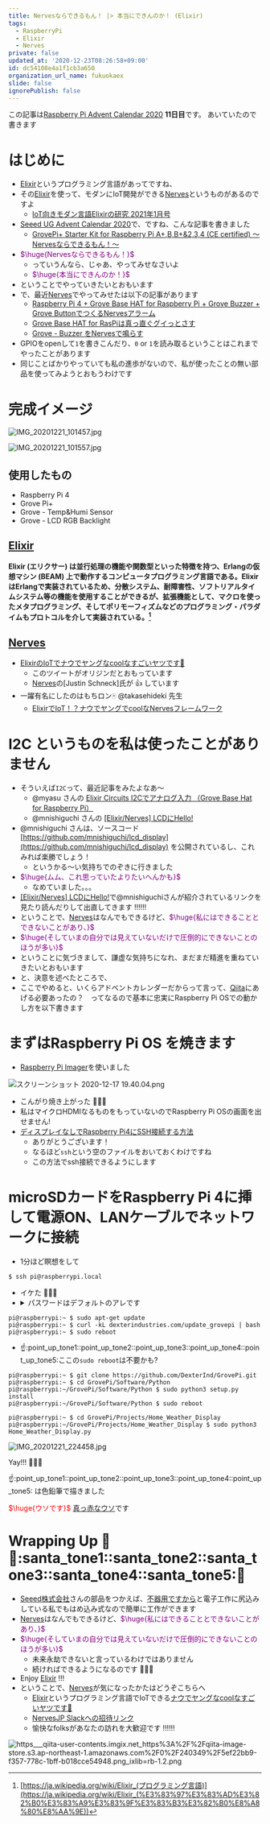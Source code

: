 ```yaml
---
title: Nervesならできるもん！ |> 本当にできんのか！ (Elixir)
tags:
  - RaspberryPi
  - Elixir
  - Nerves
private: false
updated_at: '2020-12-23T08:26:58+09:00'
id: dc54108e4a1f1cb3a650
organization_url_name: fukuokaex
slide: false
ignorePublish: false
---
```

この記事は[Raspberry Pi Advent Calendar 2020](https://qiita.com/advent-calendar/2020/raspberry-pi) **11日目**です。
あいていたので書きます

# はじめに
- [Elixir](https://elixir-lang.org/)というプログラミング言語があってですね、
- その[Elixir](https://elixir-lang.org/)を使って、モダンにIoT開発ができる[Nerves](https://www.nerves-project.org/)というものがあるのですよ
    - [IoT向きモダン言語Elixirの研究 2021年1月号](https://interface.cqpub.co.jp/wp-content/uploads/if2101_152.pdf)
- [Seeed UG Advent Calendar 2020](https://qiita.com/advent-calendar/2020/seeed_ug)で、ですね、こんな記事を書きました
    - [GrovePi+ Starter Kit for Raspberry Pi A+,B,B+&2,3,4 (CE certified) 〜Nervesならできるもん！〜](https://qiita.com/torifukukaiou/items/0b1faacfdaa1cf217bec)
- <font color="purple">$\huge{Nervesならできるもん！}$</font>
    - っていうんなら、じゃあ、やってみせなさいよ
    - <font color="purple">$\huge{本当にできんのか！}$</font>
- ということでやっていきたいとおもいます
- で、最近[Nerves](https://www.nerves-project.org/)でやってみせたは以下の記事があります
    - [Raspberry Pi 4 + Grove Base HAT for Raspberry Pi + Grove Buzzer + Grove ButtonでつくるNervesアラーム](https://qiita.com/torifukukaiou/items/d24749203b1586b5685a)
    - [Grove Base HAT for RasPiは真っ直ぐグイっとさす](https://qiita.com/torifukukaiou/items/81f2a75bee0f919224ad)
    - [Grove - Buzzer をNervesで鳴らす](https://qiita.com/torifukukaiou/items/19fecf95b9313b8a2b8a)
- GPIOをopenして`1`を書きこんだり、`0` or `1`を読み取るということはこれまでやったことがあります
- 同じことばかりやっていても私の進歩がないので、私が使ったことの無い部品を使ってみようとおもうわけです

# 完成イメージ

![IMG_20201221_101457.jpg](https://qiita-image-store.s3.ap-northeast-1.amazonaws.com/0/131808/f327bb87-6d7b-c107-87da-aa2e975153ac.jpeg)

![IMG_20201221_101557.jpg](https://qiita-image-store.s3.ap-northeast-1.amazonaws.com/0/131808/c100c2e7-cfd6-aad2-2928-c1300ad3a7ba.jpeg)

## 使用したもの
- Raspberry Pi 4
- Grove Pi+
- Grove - Temp&Humi Sensor
- Grove - LCD RGB Backlight



## [Elixir](https://elixir-lang.org/)

**Elixir (エリクサー) は並行処理の機能や関数型といった特徴を持つ、Erlangの仮想マシン (BEAM) 上で動作するコンピュータプログラミング言語である。ElixirはErlangで実装されているため、分散システム、耐障害性、ソフトリアルタイムシステム等の機能を使用することができるが、拡張機能として、マクロを使ったメタプログラミング、そしてポリモーフィズムなどのプログラミング・パラダイムもプロトコルを介して実装されている。[^1]**

[^1]: [https://ja.wikipedia.org/wiki/Elixir_(プログラミング言語)](https://ja.wikipedia.org/wiki/Elixir_(%E3%83%97%E3%83%AD%E3%82%B0%E3%83%A9%E3%83%9F%E3%83%B3%E3%82%B0%E8%A8%80%E8%AA%9E))


## [Nerves](https://www.nerves-project.org/)
- [ElixirのIoTでナウでヤングなcoolなすごいヤツです🚀](https://twitter.com/torifukukaiou/status/1201266889990623233)
    - このツイートがオリジンだとおもっています
    - [Nerves](https://www.nerves-project.org/)の[Justin Schneck]氏が :thumbsup: しています
- 一躍有名にしたのはもちロン:mahjong:  @takasehideki 先生
    - [ElixirでIoT！？ナウでヤングでcoolなNervesフレームワーク](https://www2.slideshare.net/takasehideki/elixiriotcoolnerves-236780506)

# I2C というものを私は使ったことがありません
- そういえば`I2C`って、最近記事をみたよなあ〜
    - @myasu さんの [Elixir Circuits I2Cでアナログ入力 （Grove Base Hat for Raspberry Pi）](https://qiita.com/myasu/items/81320c5e571c3124b338)
    - @mnishiguchi さんの [[Elixir/Nerves] LCDにHello!](https://qiita.com/mnishiguchi/items/f93aafcdcf284db28475)
- @mnishiguchi さんは、ソースコード[https://github.com/mnishiguchi/lcd_display](https://github.com/mnishiguchi/lcd_display) を公開されているし、これみれば楽勝でしょう！
    - というかる〜い気持ちでのぞきに行きました
- <font color="purple">$\huge{ムム、これ思っていたよりたいへんかも}$</font>
    - なめていました。。。
- [[Elixir/Nerves] LCDにHello!](https://qiita.com/mnishiguchi/items/f93aafcdcf284db28475)で@mnishiguchiさんが紹介されているリンクを見たり読んだりして出直してきます :bangbang::bangbang::bangbang:
- ということで、[Nerves](https://www.nerves-project.org/)はなんでもできるけど、<font color="purple">$\huge{私にはできることとできないことがあり、}$</font>
- <font color="purple">$\huge{そしていまの自分では見えていないだけで圧倒的にできないことのほうが多い}$</font>
- ということに気づきまして、謙虚な気持ちになれ、まだまだ精進を重ねていきたいとおもいます
- と、決意を述べたところで、
- ここでやめると、いくらアドベントカレンダーだからって言って、[Qiita](https://qiita.com/)にあげる必要あったの？　ってなるので基本に忠実にRaspberry Pi OSでの動かし方を以下書きます

# まずはRaspberry Pi OS を焼きます
- [Raspberry Pi Imager](https://www.raspberrypi.org/software/)を使いました

![スクリーンショット 2020-12-17 19.40.04.png](https://qiita-image-store.s3.ap-northeast-1.amazonaws.com/0/131808/71d1c7cf-84fb-f3f1-11ee-9855f680aad0.png)

- こんがり焼き上がった :tada::tada::tada:
- 私はマイクロHDMIなるものをもっていないのでRaspberry Pi OSの画面を出せません!
- [ディスプレイなしでRaspberry Pi4にSSH接続する方法](https://akariu-gohan.hatenablog.com/entry/2020/08/26/080055)
   - ありがとうございます！
   - なるほど`ssh`という空のファイルをおいておくわけですね
   - この方法でssh接続できるようにします

# microSDカードをRaspberry Pi 4に挿して電源ON、LANケーブルでネットワークに接続

- 1分ほど瞑想をして

```
$ ssh pi@raspberrypi.local
```
- イケた :tada::tada::tada:
- <details><summary>パスワードはデフォルトのアレです</summary>raspberry</details>

```
pi@raspberrypi:~ $ sudo apt-get update
pi@raspberrypi:~ $ curl -kL dexterindustries.com/update_grovepi | bash
pi@raspberrypi:~ $ sudo reboot
```
- :point_up::point_up_tone1::point_up_tone2::point_up_tone3::point_up_tone4::point_up_tone5:ここの`sudo reboot`は不要かも?

```
pi@raspberrypi:~ $ git clone https://github.com/DexterInd/GrovePi.git
pi@raspberrypi:~ $ cd GrovePi/Software/Python
pi@raspberrypi:~/GrovePi/Software/Python $ sudo python3 setup.py install
pi@raspberrypi:~/GrovePi/Software/Python $ sudo reboot
```

```
pi@raspberrypi:~ $ cd GrovePi/Projects/Home_Weather_Display
pi@raspberrypi:~/GrovePi/Projects/Home_Weather_Display $ sudo python3 Home_Weather_Display.py 
```

![IMG_20201221_224458.jpg](https://qiita-image-store.s3.ap-northeast-1.amazonaws.com/0/131808/c32618e7-11f4-0664-8169-77b632e24c2b.jpeg)


Yay!!! :tada::tada::tada:

:point_up::point_up_tone1::point_up_tone2::point_up_tone3::point_up_tone4::point_up_tone5: は色鉛筆で描きました

<font color="red">$\huge{ウソです}$</font>
[真っ赤なウソ](https://www.youtube.com/watch?v=kv-JZ7VSoHQ)です



# Wrapping Up :christmas_tree::santa::santa_tone1::santa_tone2::santa_tone3::santa_tone4::santa_tone5::christmas_tree:
- [Seeed株式会社](https://www.seeed.co.jp/)さんの部品をつかえば、[不器用ですから](https://www.youtube.com/watch?v=c4e7jGkbDDw&t=40)と電子工作に尻込みしている私でもはめ込み式なので簡単に工作ができます
- [Nerves](https://www.nerves-project.org/)はなんでもできるけど、<font color="purple">$\huge{私にはできることとできないことがあり、}$</font>
- <font color="purple">$\huge{そしていまの自分では見えていないだけで圧倒的にできないことのほうが多い}$</font>
    - 未来永劫できないと言っているわけではありません
    - 続ければできるようになるのです :rocket::rocket::rocket: 
- Enjoy [Elixir](https://elixir-lang.org/) !!!
- ということで、[Nerves](https://www.nerves-project.org/)が気になったかたはどうぞこちらへ
    - [Elixir](https://elixir-lang.org/)というプログラミング言語でIoTできる[ナウでヤングなcoolなすごいヤツです🚀](https://twitter.com/torifukukaiou/status/1201266889990623233)
    - [NervesJP Slackへの招待リンク](https://join.slack.com/t/nerves-jp/shared_invite/enQtNzc0NTM1OTA5MzQ1LTg5NTAyYThiYzRlNDRmNDIwM2ZlZTJiZDc1MmE5NTFjYzA5OTE4ZTM5OWQxODFhZjY1NWJmZTc4NThkMjQ1Yjk)
    - 愉快なfolksがあなたの訪れを大歓迎です :bangbang::bangbang::bangbang:

![https___qiita-user-contents.imgix.net_https%3A%2F%2Fqiita-image-store.s3.ap-northeast-1.amazonaws.com%2F0%2F240349%2F5ef22bb9-f357-778c-1bff-b018cce54948.png_ixlib=rb-1.2.png](https://qiita-image-store.s3.ap-northeast-1.amazonaws.com/0/131808/e310d56e-c416-ad39-d05d-23a375862eda.png)
